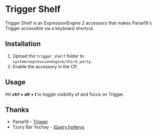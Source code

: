 Trigger Shelf
===========

Trigger Shelf is an ExpressionEngine 2 accessory that makes Parse19's Trigger accessible via a keyboard shortcut.

Installation
------------

1. Upload the `trigger_shelf` folder to `system/expressionengine/third_party`.
2. Enable the accessory in the CP.


Usage
-----

Hit **ctrl + alt + t** to toggle visibility of and focus on Trigger.

Thanks
------

* Parse19			- [Trigger](http://parse19.com/trigger/)
* Tzury Bar Yochay	- [jQuery.hotkeys](https://github.com/tzuryby/jquery.hotkeys)